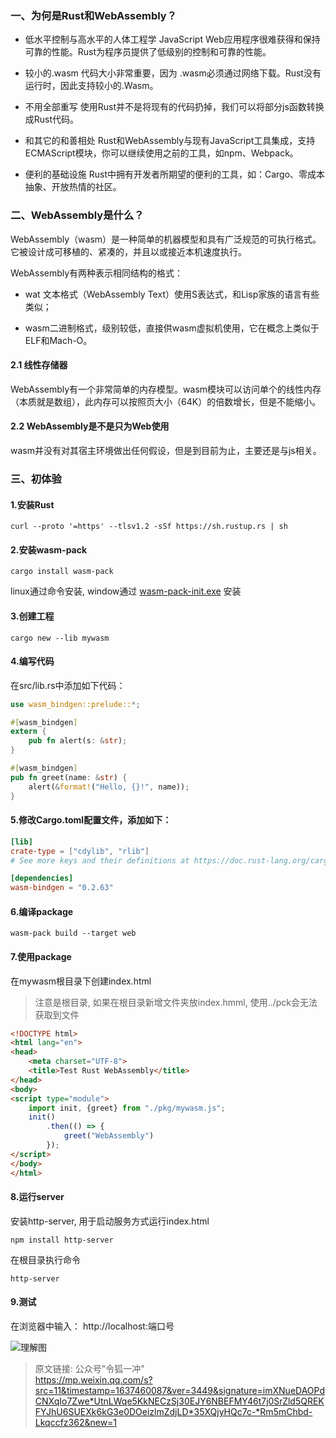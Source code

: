 ### 一、为何是Rust和WebAssembly？

- 低水平控制与高水平的人体工程学 JavaScript Web应用程序很难获得和保持可靠的性能。Rust为程序员提供了低级别的控制和可靠的性能。

- 较小的.wasm 代码大小非常重要，因为 .wasm必须通过网络下载。Rust没有运行时，因此支持较小的.Wasm。

- 不用全部重写 使用Rust并不是将现有的代码扔掉，我们可以将部分js函数转换成Rust代码。

- 和其它的和善相处 Rust和WebAssembly与现有JavaScript工具集成，支持ECMAScript模块，你可以继续使用之前的工具，如npm、Webpack。

- 便利的基础设施 Rust中拥有开发者所期望的便利的工具，如：Cargo、零成本抽象、开放热情的社区。

### 二、WebAssembly是什么？

WebAssembly（wasm）是一种简单的机器模型和具有广泛规范的可执行格式。它被设计成可移植的、紧凑的，并且以或接近本机速度执行。

WebAssembly有两种表示相同结构的格式：

- wat 文本格式（WebAssembly Text）使用S表达式，和Lisp家族的语言有些类似；

- wasm二进制格式，级别较低，直接供wasm虚拟机使用，它在概念上类似于ELF和Mach-O。

#### 2.1 线性存储器

WebAssembly有一个非常简单的内存模型。wasm模块可以访问单个的线性内存（本质就是数组），此内存可以按照页大小（64K）的倍数增长，但是不能缩小。

#### 2.2 WebAssembly是不是只为Web使用

wasm并没有对其宿主环境做出任何假设，但是到目前为止，主要还是与js相关。

### 三、初体验

#### 1.安装Rust

```shell
curl --proto '=https' --tlsv1.2 -sSf https://sh.rustup.rs | sh
```

#### 2.安装wasm-pack

```shell
cargo install wasm-pack
```

linux通过命令安装, window通过 [wasm-pack-init.exe](https://rustwasm.github.io/wasm-pack/installer/) 安装

#### 3.创建工程

```shell
cargo new --lib mywasm
```

#### 4.编写代码

在src/lib.rs中添加如下代码：

```rust
use wasm_bindgen::prelude::*;

#[wasm_bindgen]
extern {
    pub fn alert(s: &str);
}

#[wasm_bindgen]
pub fn greet(name: &str) {
    alert(&format!("Hello, {}!", name));
}
```

#### 5.修改Cargo.toml配置文件，添加如下：


```Cargo.toml
[lib]
crate-type = ["cdylib", "rlib"]
# See more keys and their definitions at https://doc.rust-lang.org/cargo/reference/manifest.html

[dependencies]
wasm-bindgen = "0.2.63"
```

#### 6.编译package

```shell
wasm-pack build --target web
```

#### 7.使用package

在mywasm根目录下创建index.html

>  注意是根目录, 如果在根目录新增文件夹放index.hmml, 使用../pck会无法获取到文件

```html
<!DOCTYPE html>
<html lang="en">
<head>
    <meta charset="UTF-8">
    <title>Test Rust WebAssembly</title>
</head>
<body>
<script type="module">
    import init, {greet} from "./pkg/mywasm.js";
    init()
        .then(() => {
            greet("WebAssembly")
        });
</script>
</body>
</html>
```

#### 8.运行server

安装http-server, 用于启动服务方式运行index.html

```shell
npm install http-server
```

在根目录执行命令

```
http-server
```

#### 9.测试

在浏览器中输入： http://localhost:端口号

![理解图](https://lixuelang.com/test/Rust/pic/001//1.jpg)

> 原文链接: 公众号"令狐一冲"  
> https://mp.weixin.qq.com/s?src=11&timestamp=1637460087&ver=3449&signature=imXNueDAOPdCNXqIo7Zwe*UtnLWqe5KkNECzSj30EJY6NBEFMY46t7j0SrZld5QREKFYJhU6SUEXk6kG3e0DOeizlmZdjLD*35XQjyHQc7c-*Rm5mChbd-Lkqccfz362&new=1
